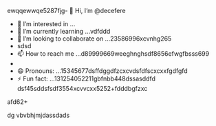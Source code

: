 ewqqewwqe5287fjg- 👋 Hi, I’m @decefere
- 👀 I’m interested in ...
- 🌱 I’m currently learning ...vdfddd
- 💞️ I’m looking to collaborate on ...23586996xcvnhg265
- sdsd
- 📫 How to reach me ...d89999669weeghnghsdf8656efwgfbsss699
- 
- 😄 Pronouns: ...15345677dsffdggdfzcxcvdsfdfscxcxxfgdfgfd
- ⚡ Fun fact: ...131254052211gbfnbb448dssasddfd
dsf45sddsfsdf3554xcvvcxx5252+fdddbgfzxc
<!---455sdffregfb96+996+v
decefere/decefere is a ✨ special ✨ repository becausfdse its `RE45ADME.md` (this filekjk,j) appears on your GitHub prvdfsofile.
You can click the Preview link to take a look at your changes.dsrte
--->afd62+
dg
vbvbhjmjdassdads

